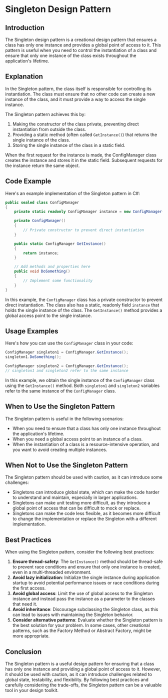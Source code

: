 # Singleton Design Pattern

## Introduction
The Singleton design pattern is a creational design pattern that ensures a class has only one instance and provides a global point of access to it. This pattern is useful when you need to control the instantiation of a class and ensure that only one instance of the class exists throughout the application's lifetime.

## Explanation
In the Singleton pattern, the class itself is responsible for controlling its instantiation. The class must ensure that no other code can create a new instance of the class, and it must provide a way to access the single instance.

The Singleton pattern achieves this by:

1. Making the constructor of the class private, preventing direct instantiation from outside the class.
2. Providing a static method (often called `GetInstance()`) that returns the single instance of the class.
3. Storing the single instance of the class in a static field.

When the first request for the instance is made, the ConfigManager class creates the instance and stores it in the static field. Subsequent requests for the instance return the same object.

## Code Example
Here's an example implementation of the Singleton pattern in C#:

```csharp
public sealed class ConfigManager
{
    private static readonly ConfigManager instance = new ConfigManager();

    private ConfigManager()
    {
        // Private constructor to prevent direct instantiation
    }

    public static ConfigManager GetInstance()
    {
        return instance;
    }

    // Add methods and properties here
    public void DoSomething()
    {
        // Implement some functionality
    }
}
```

In this example, the `ConfigManager` class has a private constructor to prevent direct instantiation. The class also has a static, readonly field `instance` that holds the single instance of the class. The `GetInstance()` method provides a global access point to the single instance.

## Usage Examples
Here's how you can use the `ConfigManager` class in your code:

```csharp
ConfigManager singleton1 = ConfigManager.GetInstance();
singleton1.DoSomething();

ConfigManager singleton2 = ConfigManager.GetInstance();
// singleton1 and singleton2 refer to the same instance
```

In this example, we obtain the single instance of the `ConfigManager` class using the `GetInstance()` method. Both `singleton1` and `singleton2` variables refer to the same instance of the `ConfigManager` class.

## When to Use the Singleton Pattern
The Singleton pattern is useful in the following scenarios:

- When you need to ensure that a class has only one instance throughout the application's lifetime.
- When you need a global access point to an instance of a class.
- When the instantiation of a class is a resource-intensive operation, and you want to avoid creating multiple instances.

## When Not to Use the Singleton Pattern
The Singleton pattern should be used with caution, as it can introduce some challenges:

- Singletons can introduce global state, which can make the code harder to understand and maintain, especially in larger applications.
- Singletons can make unit testing more difficult, as they introduce a global point of access that can be difficult to mock or replace.
- Singletons can make the code less flexible, as it becomes more difficult to change the implementation or replace the Singleton with a different implementation.

## Best Practices
When using the Singleton pattern, consider the following best practices:

1. **Ensure thread-safety**: The `GetInstance()` method should be thread-safe to prevent race conditions and ensure that only one instance is created, even in a multi-threaded environment.
2. **Avoid lazy initialization**: Initialize the single instance during application startup to avoid potential performance issues or race conditions during the first access.
3. **Avoid global access**: Limit the use of global access to the Singleton instance and instead pass the instance as a parameter to the classes that need it.
4. **Avoid inheritance**: Discourage subclassing the Singleton class, as this can lead to issues with maintaining the Singleton behavior.
5. **Consider alternative patterns**: Evaluate whether the Singleton pattern is the best solution for your problem. In some cases, other creational patterns, such as the Factory Method or Abstract Factory, might be more appropriate.

## Conclusion
The Singleton pattern is a useful design pattern for ensuring that a class has only one instance and providing a global point of access to it. However, it should be used with caution, as it can introduce challenges related to global state, testability, and flexibility. By following best practices and carefully considering the trade-offs, the Singleton pattern can be a valuable tool in your design toolkit.